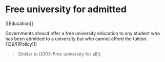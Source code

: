 # Free university for admitted

[[Education]]

Governments should offer a free university education to any student who has been admitted to a university but who cannot afford the tuition.
(139/[[Policy]])

> Similar to [[003-Free university for all]].